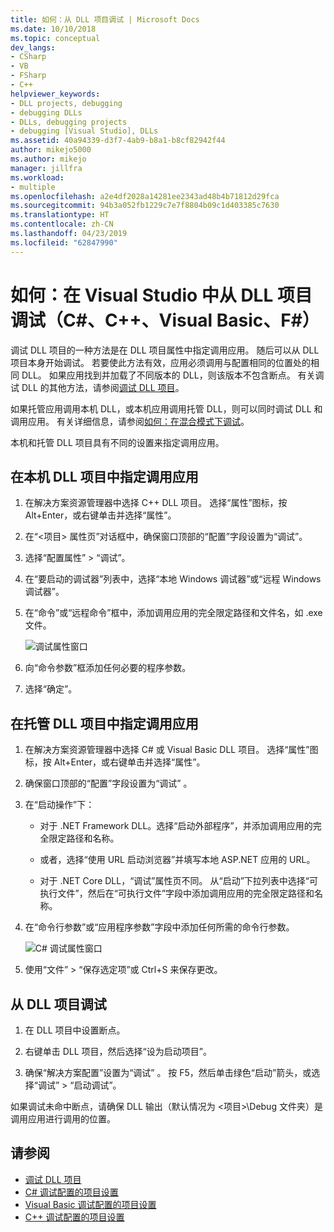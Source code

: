 ```yaml
---
title: 如何：从 DLL 项目调试 | Microsoft Docs
ms.date: 10/10/2018
ms.topic: conceptual
dev_langs:
- CSharp
- VB
- FSharp
- C++
helpviewer_keywords:
- DLL projects, debugging
- debugging DLLs
- DLLs, debugging projects
- debugging [Visual Studio], DLLs
ms.assetid: 40a94339-d3f7-4ab9-b8a1-b8cf82942f44
author: mikejo5000
ms.author: mikejo
manager: jillfra
ms.workload:
- multiple
ms.openlocfilehash: a2e4df2028a14281ee2343ad48b4b71812d29fca
ms.sourcegitcommit: 94b3a052fb1229c7e7f8804b09c1d403385c7630
ms.translationtype: HT
ms.contentlocale: zh-CN
ms.lasthandoff: 04/23/2019
ms.locfileid: "62847990"
---
```

# <a name="how-to-debug-from-a-dll-project-in-visual-studio-c-c-visual-basic-f"></a>如何：在 Visual Studio 中从 DLL 项目调试（C#、C++、Visual Basic、F#）

调试 DLL 项目的一种方法是在 DLL 项目属性中指定调用应用。 随后可以从 DLL 项目本身开始调试。 若要使此方法有效，应用必须调用与配置相同的位置处的相同 DLL。 如果应用找到并加载了不同版本的 DLL，则该版本不包含断点。 有关调试 DLL 的其他方法，请参阅[调试 DLL 项目](../debugger/debugging-dll-projects.md)。

如果托管应用调用本机 DLL，或本机应用调用托管 DLL，则可以同时调试 DLL 和调用应用。 有关详细信息，请参阅[如何：在混合模式下调试](../debugger/how-to-debug-in-mixed-mode.md)。

本机和托管 DLL 项目具有不同的设置来指定调用应用。

## <a name="specify-a-calling-app-in-a-native-dll-project"></a>在本机 DLL 项目中指定调用应用

1. 在解决方案资源管理器中选择 C++ DLL 项目。 选择“属性”图标，按 Alt+Enter，或右键单击并选择“属性”。

1. 在“\<项目> 属性页”对话框中，确保窗口顶部的“配置”字段设置为“调试”。

1. 选择“配置属性” > “调试”。

1. 在“要启动的调试器”列表中，选择“本地 Windows 调试器”或“远程 Windows 调试器”。

1. 在“命令”或“远程命令”框中，添加调用应用的完全限定路径和文件名，如 .exe 文件。

   ![调试属性窗口](../debugger/media/dbg-debugging-properties-dll.png "调试属性窗口")

1. 向“命令参数”框添加任何必要的程序参数。

1. 选择“确定”。

## <a name="specify-a-calling-app-in-a-managed-dll-project"></a>在托管 DLL 项目中指定调用应用

1. 在解决方案资源管理器中选择 C# 或 Visual Basic DLL 项目。 选择“属性”图标，按 Alt+Enter，或右键单击并选择“属性”。

1. 确保窗口顶部的“配置”字段设置为“调试” 。

1. 在“启动操作”下：

   - 对于 .NET Framework DLL。选择“启动外部程序”，并添加调用应用的完全限定路径和名称。

   - 或者，选择“使用 URL 启动浏览器”并填写本地 ASP.NET 应用的 URL。

   - 对于 .NET Core DLL，“调试”属性页不同。 从“启动”下拉列表中选择“可执行文件”，然后在“可执行文件”字段中添加调用应用的完全限定路径和名称。

1. 在“命令行参数”或“应用程序参数”字段中添加任何所需的命令行参数。

   ![C# 调试属性窗口](../debugger/media/dbg-debugging-properties-dll-csharp.png "C# 调试属性窗口")

1. 使用“文件” > “保存选定项”或 Ctrl+S 来保存更改。

## <a name="debug-from-the-dll-project"></a>从 DLL 项目调试

1. 在 DLL 项目中设置断点。

1. 右键单击 DLL 项目，然后选择“设为启动项目”。

1. 确保“解决方案配置”设置为“调试” 。 按 F5，然后单击绿色“启动”箭头，或选择“调试” > “启动调试”。

如果调试未命中断点，请确保 DLL 输出（默认情况为 \<项目>\Debug 文件夹）是调用应用进行调用的位置。

## <a name="see-also"></a>请参阅
- [调试 DLL 项目](../debugger/debugging-dll-projects.md)
- [C# 调试配置的项目设置](../debugger/project-settings-for-csharp-debug-configurations.md)
- [Visual Basic 调试配置的项目设置](../debugger/project-settings-for-a-visual-basic-debug-configuration.md)
- [C++ 调试配置的项目设置](../debugger/project-settings-for-a-cpp-debug-configuration.md)